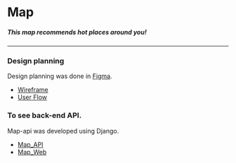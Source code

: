 # Map

##### This map recommends hot places around you!
------------------------------------------
### Design planning
Design planning was done in [Figma](https://www.figma.com).
- [Wireframe](https://www.figma.com/file/wMnQAYqoEiIHwCdSPudObb/Lo-fi-Wireframe-Kit-Community?node-id=2%3A6550) 
- [User Flow](https://www.figma.com/file/RvH6qVWE0VgdtQ4XGxn5Ok/User-Flow-Kit-(Community)?node-id=0%3A1)

### To see back-end API.
Map-api was developed using Django.
- [Map_API](https://www.github.com/hbin0701/map-api)
- [Map_Web](https://www.younho117/Mymap)

